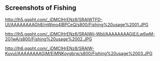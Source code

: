 ## Screenshots of Fishing ##

http://lh5.ggpht.com/_jDMClHrENz8/SRAlWTFD-UI/AAAAAAAAGh8/mWmo4lBPCeQ/s800/Fishing%20usage%2001.JPG

http://lh5.ggpht.com/_jDMClHrENz8/SRAlWji-WbI/AAAAAAAAGiE/Lw6wM-2G1wA/s800/Fishing%20usage%2002.JPG

http://lh6.ggpht.com/_jDMClHrENz8/SRAlW-KuvuI/AAAAAAAAGiM/EiMNKoygbrw/s800/Fishing%20usage%2003.JPG